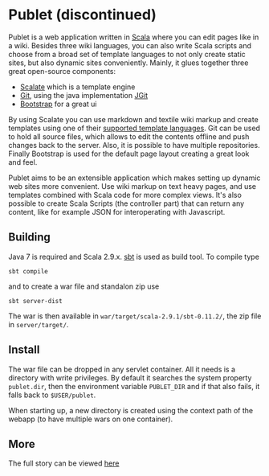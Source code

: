 # Publet (discontinued)

Publet is a web application written in [Scala](http://www.scala-lang.org/) where you can edit
pages like in a wiki. Besides three wiki languages, you can also write Scala scripts and choose
from a broad set of template languages to not only create static sites, but also dynamic sites
conveniently. Mainly, it glues together three great open-source components:

* [Scalate](http://scalate.fusesource.org/) which is a template engine
* [Git](http://git-scm.com/), using the java implementation [JGit](http://www.jgit.org/)
* [Bootstrap]() for a great ui

By using Scalate you can use markdown and textile wiki markup and create templates
using one of their [supported template languages](http://scalate.fusesource.org/documentation/index.html#Templates). 
Git can be used to hold all source files, which allows to edit the contents
offline and push changes back to the server. Also, it is possible to have multiple repositories. Finally 
Bootstrap is used for the default page layout creating a great look and feel. 

Publet aims to be an extensible application which makes setting up dynamic
web sites more convenient. Use wiki markup on text heavy pages, and use templates 
combined with Scala code for more complex views. It's also possible to create
Scala Scripts (the controller part) that can return any content, like for example 
JSON for interoperating with Javascript.

## Building

Java 7 is required and Scala 2.9.x. [sbt](https://github.com/harrah/xsbt) is used
as build tool. To compile type

    sbt compile

and to create a war file and standalon zip use

    sbt server-dist

The war is then available in `war/target/scala-2.9.1/sbt-0.11.2/`, the zip file
in `server/target/`.

## Install

The war file can be dropped in any servlet container. All it needs is
a directory with write privileges. By default it searches the system property 
`publet.dir`, then the environment variable `PUBLET_DIR` and if that also 
fails, it falls back to `$USER/publet`. 

When starting up, a new directory is created using the context path 
of the webapp (to have multiple wars on one container).

## More

The full story can be viewed [here](https://eknet.org/main/projects/publet/index.html)
